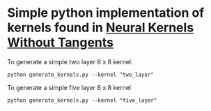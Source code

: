 # Simple python implementation of kernels found in [Neural Kernels Without Tangents](https://arxiv.org/abs/2003.02237)

To generate a simple two layer 8 x 8 kernel:
```
python generate_kernels.py --kernel "two_layer"
```

To generate a simple five layer 8 x 8 kernel 
```
python generate_kernels.py --kernel "five_layer"
```


